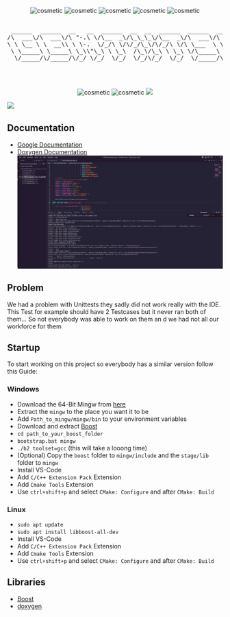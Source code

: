 <p align="center">
  <img src="https://forthebadge.com/images/badges/made-with-c-plus-plus.svg" alt="cosmetic"/>
  <img src="https://forthebadge.com/images/badges/not-a-bug-a-feature.svg" alt="cosmetic"/>
  <img src="https://ForTheBadge.com/images/badges/uses-git.svg" alt="cosmetic"/>
  <img src="https://ForTheBadge.com/images/badges/built-with-love.svg" alt="cosmetic"/>
  <img src="https://forthebadge.com/images/badges/powered-by-coders-sweat.svg" alt="cosmetic"/>
</p>

<pre align="center">

 ______  ______  __   __  ______  __  __  ______  ______  ______  ______  ______  ______  _____   ______    
/\  ___\/\  ___\/\ "-.\ \/\__  _\/\_\_\_\/\__  _\/\  ___\/\  == \/\  ___\/\  ___\/\  __ \/\  __-./\  ___\   
\ \ \__ \ \  __\\ \ \-.  \/_/\ \/\/_/\_\/\/_/\ \/\ \___  \ \  __<\ \ \___\ \ \___\ \ \/\ \ \ \/\ \ \  __\   
 \ \_____\ \_____\ \_\\"\_\ \ \_\  /\_\/\_\ \ \_\ \/\_____\ \_\ \_\ \_____\ \_____\ \_____\ \____-\ \_____\ 
  \/_____/\/_____/\/_/ \/_/  \/_/  \/_/\/_/  \/_/  \/_____/\/_/ /_/\/_____/\/_____/\/_____/\/____/ \/_____/ 
                                                                                                            

                                                                                      version 0.0.1
</pre>

<p align="center">
  <img src="https://img.shields.io/badge/Maintained%3F-yes-green.svg?" alt="cosmetic"/>
  <img src="https://img.shields.io/badge/license-GPL-blue?" alt="cosmetic"/>
  <a href="https://github.com/Muddyblack/GenTxtSrcCode/releases" rel="noopener noreferrer"><img src="https://img.shields.io/github/v/release/Muddyblack/GenTxtSrcCode" ></a>
</p>

<a href="https://github.com/Muddyblack/GenTxtSrcCode/graphs/contributors">
  <img src="https://contrib.rocks/image?repo=Muddyblack/GenTxtSrcCode" />
</a>

## Documentation

- [Google Documentation](https://docs.google.com/document/d/1sIRst9a-qz17fm-7Cz3ROre7z4TpLoECRdAn5lM3p3E/edit)
- [Doxygen Documentation](https://muddyblack.github.io/GenTxtSrcCode/)
  ![Alt text](./doc/Sicherung/Unbenannt.PNG)

## Problem

We had a problem with Unittests they sadly did not work really with the IDE. This Test for example should have 2 Testcases but it never ran both of them...
So not everybody was able to work on them an d we had not all our workforce for them

## Startup

To start working on this project so everybody has a similar version follow this Guide:

### Windows

- Download the 64-Bit Mingw from [here](https://winlibs.com/)
- Extract the `mingw` to the place you want it to be
- Add `Path_to_mingw/mingw/bin` to your environment variables
- Download and extract [Boost](https://www.boost.org/users/download/)
- `cd path_to_your_boost_folder`
- `bootstrap.bat mingw`
- `./b2 toolset=gcc` (this will take a looong time)
- (Optional) Copy the `boost` folder to `mingw/include` and the `stage/lib` folder to `mingw`
- Install VS-Code
- Add `C/C++ Extension Pack` Extension
- Add `Cmake Tools` Extension
- Use `ctrl+shift+p` and select `CMake: Configure` and after `CMake: Build`

### Linux

- `sudo apt update`
- `sudo apt install libboost-all-dev`
- Install VS-Code
- Add `C/C++ Extension Pack` Extension
- Add `Cmake Tools` Extension
- Use `ctrl+shift+p` and select `CMake: Configure` and after `CMake: Build`

## Libraries

- [Boost](https://www.boost.org/users/download/)
- [doxygen](https://www.doxygen.nl/download.html)
